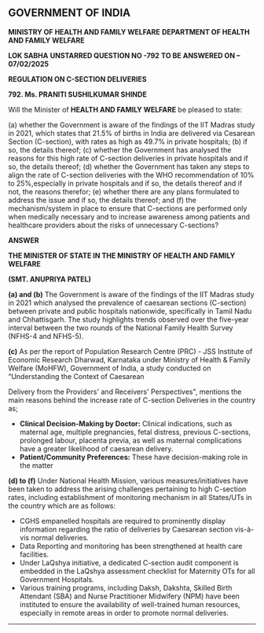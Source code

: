 ## GOVERNMENT OF INDIA

**MINISTRY OF HEALTH AND FAMILY WELFARE**
**DEPARTMENT OF HEALTH AND FAMILY WELFARE**

**LOK SABHA**
**UNSTARRED QUESTION NO -792**
**TO BE ANSWERED ON – 07/02/2025**

**REGULATION ON C-SECTION DELIVERIES**

**792. Ms. PRANITI SUSHILKUMAR SHINDE**

Will the Minister of **HEALTH AND FAMILY WELFARE** be pleased to state:

(a) whether the Government is aware of the findings of the IIT Madras study in 2021, which
states that 21.5% of births in India are delivered via Cesarean Section (C-section), with
rates as high as 49.7% in private hospitals;
(b) if so, the details thereof;
(c) whether the Government has analysed the reasons for this high rate of C-section
deliveries in private hospitals and if so, the details thereof;
(d) whether the Government has taken any steps to align the rate of C-section deliveries with
the WHO recommendation of 10% to 25%,especially in private hospitals and if so, the
details thereof and if not, the reasons therefor;
(e) whether there are any plans formulated to address the issue and if so, the details thereof;
and
(f) the mechanism/system in place to ensure that C-sections are performed only when
medically necessary and to increase awareness among patients and healthcare providers
about the risks of unnecessary C-sections?

**ANSWER**

**THE MINISTER OF STATE IN THE MINISTRY OF HEALTH AND FAMILY
WELFARE**

**(SMT. ANUPRIYA PATEL)**

**(a) and (b)** The Government is aware of the findings of the IIT Madras study in 2021 which
analysed the prevalence of caesarean sections (C-section) between private and public
hospitals nationwide, specifically in Tamil Nadu and Chhattisgarh. The study highlights
trends observed over the five-year interval between the two rounds of the National Family
Health Survey (NFHS-4 and NFHS-5).

**(c)** As per the report of Population Research Centre (PRC) - JSS Institute of Economic
Research Dharwad, Karnataka under Ministry of Health & Family Welfare (MoHFW),
Government of India, a study conducted on “Understanding the Context of Caesarean

Delivery from the Providers' and Receivers' Perspectives", mentions the main reasons
behind the increase rate of C-section Deliveries in the country as;

- **Clinical Decision-Making by Doctor:** Clinical indications, such as maternal age,
  multiple pregnancies, fetal distress, previous C-sections, prolonged labour, placenta
  previa, as well as maternal complications have a greater likelihood of caesarean
  delivery.
- **Patient/Community Preferences:** These have decision-making role in the matter

**(d) to (f)** Under National Health Mission, various measures/initiatives have been taken to
address the arising challenges pertaining to high C-section rates, including establishment of
monitoring mechanism in all States/UTs in the country which are as follows:

- CGHS empanelled hospitals are required to prominently display information
  regarding the ratio of deliveries by Caesarean section vis-à-vis normal deliveries.
- Data Reporting and monitoring has been strengthened at health care facilities.
- Under LaQshya initiative, a dedicated C-section audit component is embedded in the
  LaQshya assessment checklist for Maternity OTs for all Government Hospitals.
- Various training programs, including Daksh, Dakshta, Skilled Birth Attendant (SBA)
  and Nurse Practitioner Midwifery (NPM) have been instituted to ensure the
  availability of well-trained human resources, especially in remote areas in order to
  promote normal deliveries.

---
